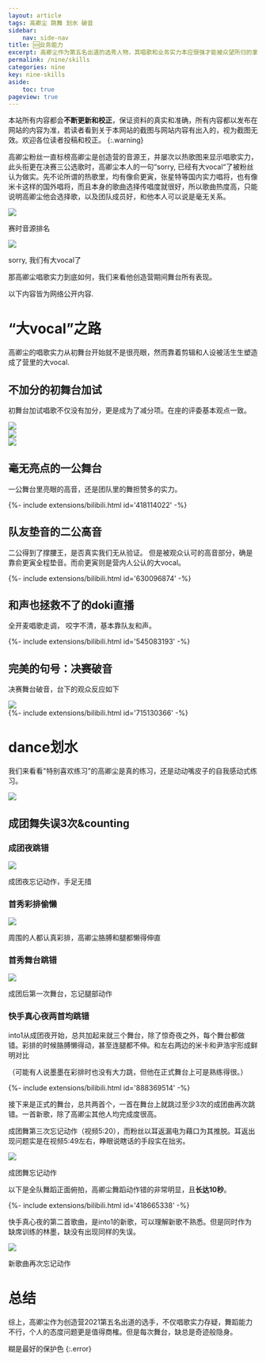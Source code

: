 ```yaml
---
layout: article
tags: 高卿尘 跳舞 划水 破音
sidebar: 
    nav: side-nav
title: 🆘业务能力
excerpt: 高卿尘作为第五名出道的选秀人物，其唱歌和业务实力本应很强才能被众望所归的拿到第五名。网友总结从创造营开始到成团后所有的舞台中，发现营销的"vocal"人设站不住脚，舞蹈能力更是不足，成团后绝大部分舞台全部挑错，其本人在训练和彩排中的态度更是懒散。相比于其他靠努力出道的成员来说，为何高卿尘有如此底气？
permalink: /nine/skills
categories: nine
key: nine-skills
aside:
    toc: true
pageview: true
---
```


本站所有内容都会**不断更新和校正**，保证资料的真实和准确，所有内容都以发布在网站的内容为准，若读者看到关于本网站的截图与网站内容有出入的，视为截图无效。欢迎各位读者投稿和校正。
{:.warning}

高卿尘粉丝一直标榜高卿尘是创造营的音源王，并屡次以热歌图来显示唱歌实力，此头衔更在决赛三公选歌时，高卿尘本人的一句“sorry, 已经有大vocal“了被粉丝认为做实。先不论所谓的热歌里，均有像俞更寅，张星特等国内实力唱将，也有像米卡这样的国外唱将，而且本身的歌曲选择传唱度就很好，所以歌曲热度高，只能说明高卿尘他会选择歌，以及团队成员好，和他本人可以说是毫无关系。

<div class="card">
  <div class="card__image">
    <img class="image" src="../assets/images/nine/skills/songs-rank.png"/>
    <div class="overlay overlay--bottom">
      <p>赛时音源排名</p>
    </div>
  </div>
</div>
<div class="card">
  <div class="card__image">
    <img class="image" src="../assets/images/nine/skills/self-brag-vocal.png"/>
    <div class="overlay overlay--bottom">
      <p>sorry, 我们有大vocal了</p>
    </div>
  </div>
</div>

那高卿尘唱歌实力到底如何，我们来看他创造营期间舞台所有表现。

以下内容皆为网络公开内容.

# “大vocal”之路

高卿尘的唱歌实力从初舞台开始就不是很亮眼，然而靠着剪辑和人设被活生生塑造成了营里的大vocal.

## 不加分的初舞台加试

初舞台加试唱歌不仅没有加分，更是成为了减分项。在座的评委基本观点一致。
<div class="card">
  <div class="card__image">
    <img class="image" src="../assets/images/nine/skills/first-interview01.png"/>
  </div>
</div>
<div class="card">
  <div class="card__image">
    <img class="image" src="../assets/images/nine/skills/first-interview02.png"/>
  </div>
</div>
<div class="card">
  <div class="card__image">
    <img class="image" src="../assets/images/nine/skills/first-interview03.png"/>
  </div>
</div>

## 毫无亮点的一公舞台

一公舞台里亮眼的高音，还是团队里的舞担赞多的实力。

<div>{%- include extensions/bilibili.html id='418114022' -%}</div>

## 队友垫音的二公高音

二公得到了撑腰王，是否真实我们无从验证。
但是被观众认可的高音部分，确是靠俞更寅全程垫音。而俞更寅则是营内人公认的大vocal。


<div>{%- include extensions/bilibili.html id='630096874' -%}</div>


## 和声也拯救不了的doki直播

全开麦唱歌走调， 咬字不清，基本靠队友和声。

<div>{%- include extensions/bilibili.html id='545083193' -%}</div>


## 完美的句号：决赛破音

决赛舞台破音，台下的观众反应如下
<div class="card">
  <div class="card__image">
    <img class="image" src="../assets/images/nine/skills/audience-reaction.gif"/>
  </div>
</div>

<div>{%- include extensions/bilibili.html id='715130366' -%}</div>

# dance划水

我们来看看"特别喜欢练习”的高卿尘是真的练习，还是动动嘴皮子的自我感动式练习。

<div class="card">
  <div class="card__image">
    <img class="image" src="../assets/images/nine/skills/nine-skills-10.png"/>
  </div>
</div>

## 成团舞失误3次&counting

### 成团夜跳错

<div class="card">
  <div class="card__image">
    <img class="image" src="../assets/images/nine/skills/成团夜.gif"/>
    <div class="overlay overlay--bottom">
      <p>成团夜忘记动作，手足无措</p>
    </div>
  </div>
</div>

### 首秀彩排偷懒

<div class="card">
  <div class="card__image">
    <img class="image" src="../assets/images/nine/skills/训练划水.gif"/>
    <div class="overlay overlay--bottom">
      <p>周围的人都认真彩排，高卿尘胳膊和腿都懒得伸直</p>
    </div>
  </div>
</div>

### 首秀舞台跳错

<div class="card">
  <div class="card__image">
    <img class="image" src="../assets/images/nine/skills/薇雅舞台.gif"/>
    <div class="overlay overlay--bottom">
      <p>成团后第一次舞台，忘记腿部动作</p>
    </div>
  </div>
</div>

### 快手真心夜两首均跳错

into1从成团夜开始，总共加起来就三个舞台，除了惊奇夜之外，每个舞台都做错。彩排的时候胳膊懒得动，甚至连腿都不伸。和左右两边的米卡和尹浩宇形成鲜明对比

（可能有人说墨墨在彩排时也没有大力跳，但他在正式舞台上可是熟练得很。）

<div>{%- include extensions/bilibili.html id='888369514' -%}</div>

接下来是正式的舞台，总共两首个，一首在舞台上就跳过至少3次的成团曲再次跳错。一首新歌，除了高卿尘其他人均完成度很高。

成团舞第三次忘记动作（视频5:20），而粉丝以耳返漏电为藉口为其推脱。耳返出现问题实是在视频5:49左右，睁眼说瞎话的手段实在拙劣。

<div class="card">
  <div class="card__image">
    <img class="image" src="../assets/images/nine/skills/快手真心夜.gif"/>
    <div class="overlay overlay--bottom">
      <p>成团舞忘记动作</p>
    </div>
  </div>

</div>

以下是全队舞蹈正面俯拍，高卿尘舞蹈动作错的非常明显，且**长达10秒**。

<div>{%- include extensions/bilibili.html id='418665338' -%}</div>

快手真心夜的第二首歌曲，是into1的新歌，可以理解新歌不熟悉。但是同时作为缺席训练的林墨，缺没有出现同样的失误。

<div class="card">
  <div class="card__image">
    <img class="image" src="../assets/images/nine/skills/山河令忘记动作.gif"/>
    <div class="overlay overlay--bottom">
      <p>新歌曲再次忘记动作</p>
    </div>
  </div>
</div>


# 总结

综上，高卿尘作为创造营2021第五名出道的选手，不仅唱歌实力存疑，舞蹈能力不行，个人的态度问题更是值得商榷。但是每次舞台，缺总是奇迹般隐身。

糊是最好的保护色
{:.error}